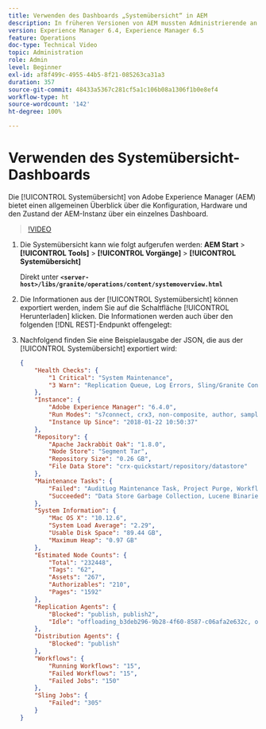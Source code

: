 ```yaml
---
title: Verwenden des Dashboards „Systemübersicht“ in AEM
description: In früheren Versionen von AEM mussten Administrierende an mehrere Standorte nachsehen, um einen vollständigen Überblick über die AEM-Instanz zu erhalten. Die Systemübersicht soll dieses Problem lösen, indem sie über ein einzelnes Dashboard einen allgemeinen Überblick über Konfiguration, Hardware und Zustand der AEM-Instanz bietet.
version: Experience Manager 6.4, Experience Manager 6.5
feature: Operations
doc-type: Technical Video
topic: Administration
role: Admin
level: Beginner
exl-id: af8f499c-4955-44b5-8f21-085263ca31a3
duration: 357
source-git-commit: 48433a5367c281cf5a1c106b08a1306f1b0e8ef4
workflow-type: ht
source-wordcount: '142'
ht-degree: 100%

---
```


# Verwenden des Systemübersicht-Dashboards

Die [!UICONTROL Systemübersicht] von Adobe Experience Manager (AEM) bietet einen allgemeinen Überblick über die Konfiguration, Hardware und den Zustand der AEM-Instanz über ein einzelnes Dashboard.

>[!VIDEO](https://video.tv.adobe.com/v/40393?quality=12&learn=on&captions=ger)

1. Die Systemübersicht kann wie folgt aufgerufen werden: **AEM Start** > **[!UICONTROL Tools]** > **[!UICONTROL Vorgänge]** > **[!UICONTROL Systemübersicht]**

   Direkt unter **`<server-host>/libs/granite/operations/content/systemoverview.html`**

1. Die Informationen aus der [!UICONTROL Systemübersicht] können exportiert werden, indem Sie auf die Schaltfläche [!UICONTROL Herunterladen] klicken. Die Informationen werden auch über den folgenden [!DNL REST]-Endpunkt offengelegt:
1. Nachfolgend finden Sie eine Beispielausgabe der JSON, die aus der [!UICONTROL Systemübersicht] exportiert wird:

   ```json
   {
       "Health Checks": {
           "1 Critical": "System Maintenance",
           "3 Warn": "Replication Queue, Log Errors, Sling/Granite Content Access Check"
       },
       "Instance": {
           "Adobe Experience Manager": "6.4.0",
           "Run Modes": "s7connect, crx3, non-composite, author, samplecontent, crx3tar",
           "Instance Up Since": "2018-01-22 10:50:37"
       },
       "Repository": {
           "Apache Jackrabbit Oak": "1.8.0",
           "Node Store": "Segment Tar",
           "Repository Size": "0.26 GB",
           "File Data Store": "crx-quickstart/repository/datastore"
       },
       "Maintenance Tasks": {
           "Failed": "AuditLog Maintenance Task, Project Purge, Workflow Purge",
           "Succeeded": "Data Store Garbage Collection, Lucene Binaries Cleanup, Revision Clean Up, Version Purge, Purge of ad-hoc tasks"
       },
       "System Information": {
           "Mac OS X": "10.12.6",
           "System Load Average": "2.29",
           "Usable Disk Space": "89.44 GB",
           "Maximum Heap": "0.97 GB"
       },
       "Estimated Node Counts": {
           "Total": "232448",
           "Tags": "62",
           "Assets": "267",
           "Authorizables": "210",
           "Pages": "1592"
       },
       "Replication Agents": {
           "Blocked": "publish, publish2",
           "Idle": "offloading_b3deb296-9b28-4f60-8587-c06afa2e632c, offloading_outbox, offloading_reverse_b3deb296-9b28-4f60-8587-c06afa2e632c, publish_reverse, scene7, screens, screens2, test_and_target"
       },
       "Distribution Agents": {
           "Blocked": "publish"
       },
       "Workflows": {
           "Running Workflows": "15",
           "Failed Workflows": "15",
           "Failed Jobs": "150"
       },
       "Sling Jobs": {
           "Failed": "305"
       }
   }
   ```

